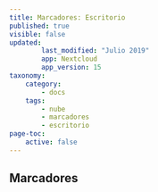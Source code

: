 ```yaml
---
title: Marcadores: Escritorio
published: true
visible: false
updated:
        last_modified: "Julio 2019"
        app: Nextcloud
        app_version: 15
taxonomy:
    category:
        - docs
    tags:
        - nube
        - marcadores
        - escritorio
page-toc:
    active: false
---
```


## Marcadores
